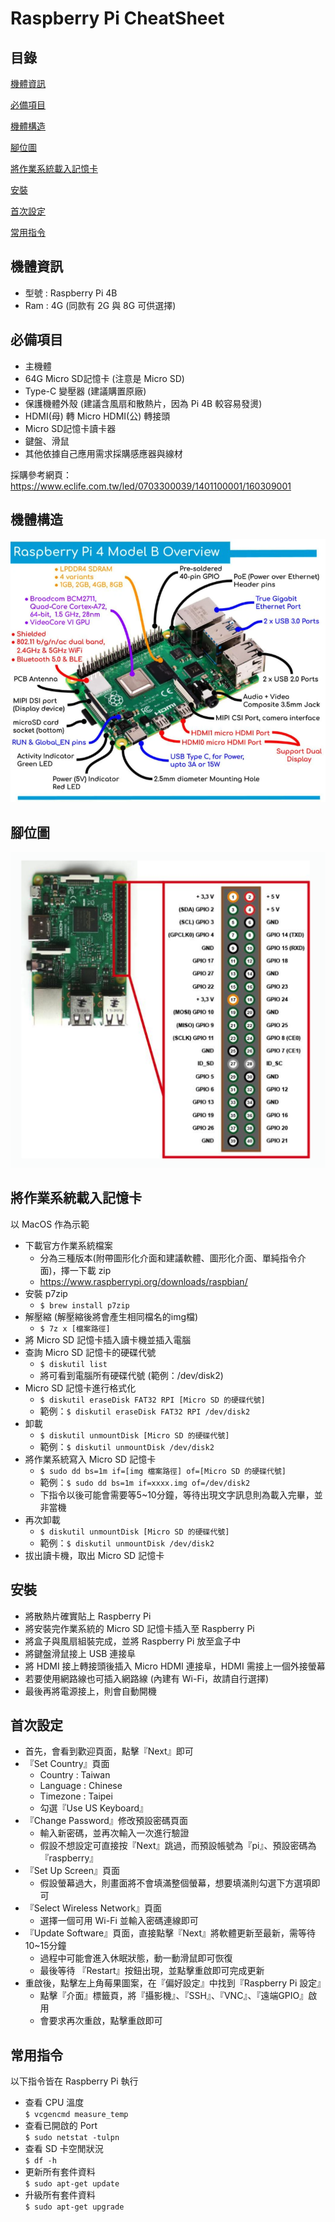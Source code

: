 # Raspberry Pi CheatSheet

## 目錄
[機體資訊](#機體資訊) 

[必備項目](#必備項目) 

[機體構造](#機體構造) 

[腳位圖](#腳位圖)  

[將作業系統載入記憶卡](#將作業系統載入記憶卡)  

[安裝](#安裝)

[首次設定](#首次設定)  

[常用指令](#常用指令)


## 機體資訊
  * 型號 : Raspberry Pi 4B
  * Ram : 4G (同款有 2G 與 8G 可供選擇)

## 必備項目
  * 主機體
  * 64G Micro SD記憶卡 (注意是 Micro SD)
  * Type-C 變壓器 (建議購置原廠)
  * 保護機體外殼 (建議含風扇和散熱片，因為 Pi 4B 較容易發燙)
  * HDMI(母) 轉 Micro HDMI(公) 轉接頭
  * Micro SD記憶卡讀卡器
  * 鍵盤、滑鼠
  * 其他依據自己應用需求採購感應器與線材
  
  採購參考網頁：https://www.eclife.com.tw/led/0703300039/1401100001/160309001


## 機體構造 
![image](https://github.com/Samuelchi861008/RaspberryPi_CheatSheet/blob/master/Model%20Overview.png)


## 腳位圖
![image](https://github.com/Samuelchi861008/RaspberryPi_CheatSheet/blob/master/%E8%85%B3%E4%BD%8D%E5%9C%96.png)


## 將作業系統載入記憶卡 
以 MacOS 作為示範
  * 下載官方作業系統檔案
    * 分為三種版本(附帶圖形化介面和建議軟體、圖形化介面、單純指令介面)，擇一下載 zip
    * https://www.raspberrypi.org/downloads/raspbian/
  * 安裝 p7zip
    * ```$ brew install p7zip```
  * 解壓縮 (解壓縮後將會產生相同檔名的img檔)
    * ```$ 7z x [檔案路徑]```
  * 將 Micro SD 記憶卡插入讀卡機並插入電腦
  * 查詢 Micro SD 記憶卡的硬碟代號
    * ```$ diskutil list ```
    * 將可看到電腦所有硬碟代號 (範例：/dev/disk2)
  * Micro SD 記憶卡進行格式化
    * ```$ diskutil eraseDisk FAT32 RPI [Micro SD 的硬碟代號]```
    * 範例：```$ diskutil eraseDisk FAT32 RPI /dev/disk2```
  * 卸載
    * ```$ diskutil unmountDisk [Micro SD 的硬碟代號]```
    * 範例：```$ diskutil unmountDisk /dev/disk2```
  * 將作業系統寫入 Micro SD 記憶卡
    * ```$ sudo dd bs=1m if=[img 檔案路徑] of=[Micro SD 的硬碟代號]```
    * 範例：```$ sudo dd bs=1m if=xxxx.img of=/dev/disk2```
    * 下指令以後可能會需要等5~10分鐘，等待出現文字訊息則為載入完畢，並非當機
  * 再次卸載
    * ```$ diskutil unmountDisk [Micro SD 的硬碟代號]```
    * 範例：```$ diskutil unmountDisk /dev/disk2```
  * 拔出讀卡機，取出 Micro SD 記憶卡


## 安裝
  * 將散熱片確實貼上 Raspberry Pi
  * 將安裝完作業系統的 Micro SD 記憶卡插入至 Raspberry Pi
  * 將盒子與風扇組裝完成，並將 Raspberry Pi 放至盒子中
  * 將鍵盤滑鼠接上 USB 連接阜
  * 將 HDMI 接上轉接頭後插入 Micro HDMI 連接阜，HDMI 需接上一個外接螢幕
  * 若要使用網路線也可插入網路線 (內建有 Wi-Fi，故請自行選擇)
  * 最後再將電源接上，則會自動開機

## 首次設定
  * 首先，會看到歡迎頁面，點擊『Next』即可
  * 『Set Country』頁面
    * Country : Taiwan
    * Language : Chinese
    * Timezone : Taipei
    * 勾選『Use US Keyboard』
  * 『Change Password』修改預設密碼頁面
    * 輸入新密碼，並再次輸入一次進行驗證
    * 假設不想設定可直接按『Next』跳過，而預設帳號為『pi』、預設密碼為『raspberry』
  * 『Set Up Screen』頁面
    * 假設螢幕過大，則畫面將不會填滿整個螢幕，想要填滿則勾選下方選項即可
  * 『Select Wireless Network』頁面
    * 選擇一個可用 Wi-Fi 並輸入密碼連線即可
  * 『Update Software』頁面，直接點擊『Next』將軟體更新至最新，需等待10~15分鐘
    * 過程中可能會進入休眠狀態，動一動滑鼠即可恢復
    * 最後等待 『Restart』按鈕出現，並點擊重啟即可完成更新
  * 重啟後，點擊左上角莓果圖案，在『偏好設定』中找到『Raspberry Pi 設定』
    * 點擊『介面』標籤頁，將『攝影機』、『SSH』、『VNC』、『遠端GPIO』啟用
    * 會要求再次重啟，點擊重啟即可

## 常用指令
以下指令皆在 Raspberry Pi 執行
  * 查看 CPU 溫度  
  ```$ vcgencmd measure_temp```
  * 查看已開啟的 Port  
  ```$ sudo netstat -tulpn```
  * 查看 SD 卡空閒狀況  
  ```$ df -h```
  * 更新所有套件資料  
  ```$ sudo apt-get update```
  * 升級所有套件資料  
  ```$ sudo apt-get upgrade```
